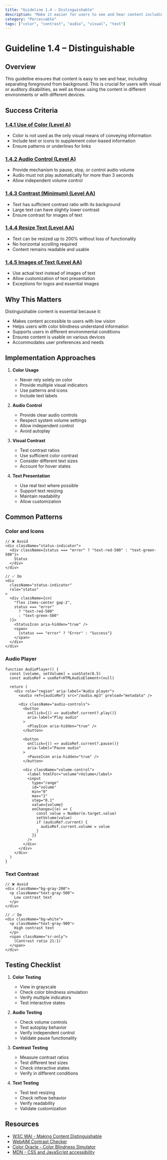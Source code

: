 ```yaml
---
title: "Guideline 1.4 – Distinguishable"
description: "Make it easier for users to see and hear content including separating foreground from background"
category: "Perceivable"
tags: ["color", "contrast", "audio", "visual", "text"]
---
```


# Guideline 1.4 – Distinguishable

## Overview

This guideline ensures that content is easy to see and hear, including separating foreground from background. This is crucial for users with visual or auditory disabilities, as well as those using the content in different environments or with different devices.

## Success Criteria

### [1.4.1 Use of Color (Level A)](./1.4.1-use-of-color.md)

- Color is not used as the only visual means of conveying information
- Include text or icons to supplement color-based information
- Ensure patterns or underlines for links

### [1.4.2 Audio Control (Level A)](./1.4.2-audio-control.md)

- Provide mechanism to pause, stop, or control audio volume
- Audio must not play automatically for more than 3 seconds
- Allow independent volume control

### [1.4.3 Contrast (Minimum) (Level AA)](./1.4.3-contrast-minimum.md)

- Text has sufficient contrast ratio with its background
- Large text can have slightly lower contrast
- Ensure contrast for images of text

### [1.4.4 Resize Text (Level AA)](./1.4.4-resize-text.md)

- Text can be resized up to 200% without loss of functionality
- No horizontal scrolling required
- Content remains readable and usable

### [1.4.5 Images of Text (Level AA)](./1.4.5-images-of-text.md)

- Use actual text instead of images of text
- Allow customization of text presentation
- Exceptions for logos and essential images

## Why This Matters

Distinguishable content is essential because it:

- Makes content accessible to users with low vision
- Helps users with color blindness understand information
- Supports users in different environmental conditions
- Ensures content is usable on various devices
- Accommodates user preferences and needs

## Implementation Approaches

1. **Color Usage**

   - Never rely solely on color
   - Provide multiple visual indicators
   - Use patterns and icons
   - Include text labels

2. **Audio Control**

   - Provide clear audio controls
   - Respect system volume settings
   - Allow independent control
   - Avoid autoplay

3. **Visual Contrast**

   - Test contrast ratios
   - Use sufficient color contrast
   - Consider different text sizes
   - Account for hover states

4. **Text Presentation**
   - Use real text where possible
   - Support text resizing
   - Maintain readability
   - Allow customization

## Common Patterns

### Color and Icons

```tsx
// ❌ Avoid
<div className="status-indicator">
  <div className={status === "error" ? "text-red-500" : "text-green-500"}>
    Status
  </div>
</div>

// ✅ Do
<div
  className="status-indicator"
  role="status"
>
  <div className={cn(
    "flex items-center gap-2",
    status === "error"
      ? "text-red-500"
      : "text-green-500"
  )}>
    <StatusIcon aria-hidden="true" />
    <span>
      {status === "error" ? "Error" : "Success"}
    </span>
  </div>
</div>
```

### Audio Player

```tsx
function AudioPlayer() {
  const [volume, setVolume] = useState(0.5)
  const audioRef = useRef<HTMLAudioElement>(null)

  return (
    <div role="region" aria-label="Audio player">
      <audio ref={audioRef} src="/audio.mp3" preload="metadata" />

      <div className="audio-controls">
        <button
          onClick={() => audioRef.current?.play()}
          aria-label="Play audio"
        >
          <PlayIcon aria-hidden="true" />
        </button>

        <button
          onClick={() => audioRef.current?.pause()}
          aria-label="Pause audio"
        >
          <PauseIcon aria-hidden="true" />
        </button>

        <div className="volume-control">
          <label htmlFor="volume">Volume</label>
          <input
            type="range"
            id="volume"
            min="0"
            max="1"
            step="0.1"
            value={volume}
            onChange={(e) => {
              const value = Number(e.target.value)
              setVolume(value)
              if (audioRef.current) {
                audioRef.current.volume = value
              }
            }}
          />
        </div>
      </div>
    </div>
  )
}
```

### Text Contrast

```tsx
// ❌ Avoid
<div className="bg-gray-200">
  <p className="text-gray-500">
    Low contrast text
  </p>
</div>

// ✅ Do
<div className="bg-white">
  <p className="text-gray-900">
    High contrast text
  </p>
  <span className="sr-only">
    (Contrast ratio 21:1)
  </span>
</div>
```

## Testing Checklist

1. **Color Testing**

   - View in grayscale
   - Check color blindness simulation
   - Verify multiple indicators
   - Test interactive states

2. **Audio Testing**

   - Check volume controls
   - Test autoplay behavior
   - Verify independent control
   - Validate pause functionality

3. **Contrast Testing**

   - Measure contrast ratios
   - Test different text sizes
   - Check interactive states
   - Verify in different conditions

4. **Text Testing**
   - Test text resizing
   - Check reflow behavior
   - Verify readability
   - Validate customization

## Resources

- [W3C WAI - Making Content Distinguishable](https://www.w3.org/WAI/WCAG21/Understanding/distinguishable)
- [WebAIM Contrast Checker](https://webaim.org/resources/contrastchecker/)
- [Color Oracle - Color Blindness Simulator](https://colororacle.org/)
- [MDN - CSS and JavaScript accessibility](https://developer.mozilla.org/en-US/docs/Learn/Accessibility/CSS_and_JavaScript)
